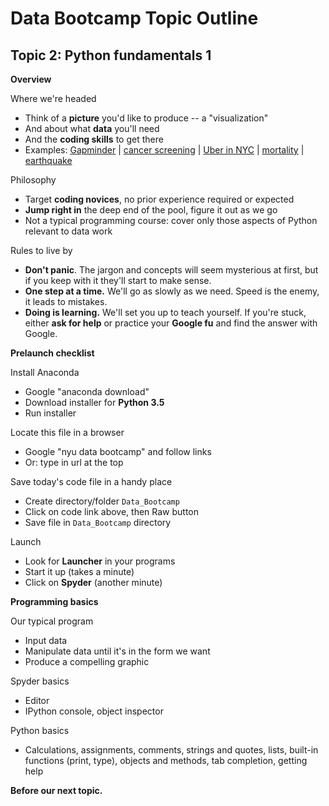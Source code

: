 # Data Bootcamp Topic Outline  


## Topic 2:  Python fundamentals 1


**Overview**

Where we're headed
* Think of a **picture** you'd like to produce -- a "visualization"
* And about what **data** you'll need
* And the **coding skills** to get there
* Examples:  [Gapminder](http://www.gapminder.org/world/) | [cancer screening](http://www.vox.com/2015/10/28/9631500/does-mammography-work) | [Uber in NYC](http://fivethirtyeight.com/features/uber-is-serving-new-yorks-outer-boroughs-more-than-taxis-are/) | [mortality](http://www.pnas.org/content/early/2015/10/29/1518393112.full.pdf) | [earthquake](https://jawbone.com/blog/napa-earthquake-effect-on-sleep/)   

Philosophy  
* Target **coding novices**, no prior experience required or expected
* **Jump right in** the deep end of the pool, figure it out as we go
* Not a typical programming course:  cover only those aspects of Python relevant to data work

Rules to live by
* **Don't panic**.  The jargon and concepts will seem mysterious at first, but if you keep with it they'll start to make sense.  
* **One step at a time.**  We'll go as slowly as we need.  Speed is the enemy, it leads to mistakes.  
* **Doing is learning.**  We'll set you up to teach yourself.  If you're stuck, either **ask for help** or practice your **Google fu** and find the answer with Google.   

**Prelaunch checklist**

Install Anaconda
* Google "anaconda download"
* Download installer for **Python 3.5**
* Run installer

Locate this file in a browser
* Google "nyu data bootcamp" and follow links
* Or:  type in url at the top

Save today's code file in a handy place
* Create directory/folder `Data_Bootcamp`
* Click on code link above, then Raw button
* Save file in `Data_Bootcamp` directory

Launch
* Look for **Launcher** in your programs
* Start it up (takes a minute)
* Click on **Spyder** (another minute)

**Programming basics**

Our typical program
* Input data
* Manipulate data until it's in the form we want
* Produce a compelling graphic

Spyder basics  
* Editor
* IPython console, object inspector    

Python basics
* Calculations, assignments, comments, strings and quotes, lists, built-in functions (print, type), objects and methods, tab completion, getting help


**Before our next topic.**
